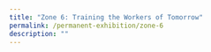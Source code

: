 ```yaml
---
title: "Zone 6: Training the Workers of Tomorrow"
permalink: /permanent-exhibition/zone-6
description: ""
---
```

